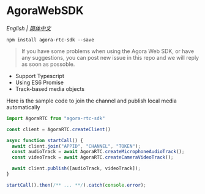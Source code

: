 # AgoraWebSDK

*English | [简体中文](README.cn.md)*

```shell
npm install agora-rtc-sdk --save
```

> If you have some problems when using the Agora Web SDK, or have any suggestions, you can post new issue in this repo and we will reply as soon as possoble.

- Support Typescript
- Using ES6 Promise
- Track-based media objects

Here is the sample code to join the channel and publish local media automatically

```js
import AgoraRTC from "agora-rtc-sdk"

const client = AgoraRTC.createClient()

async function startCall() {
  await client.join("APPID", "CHANNEL", "TOKEN");
  const audioTrack = await AgoraRTC.createMicrophoneAudioTrack();
  const videoTrack = await AgoraRTC.createCameraVideoTrack();

  await client.publish([audioTrack, videoTrack]);
}

startCall().then(/** ... **/).catch(console.error);
```
